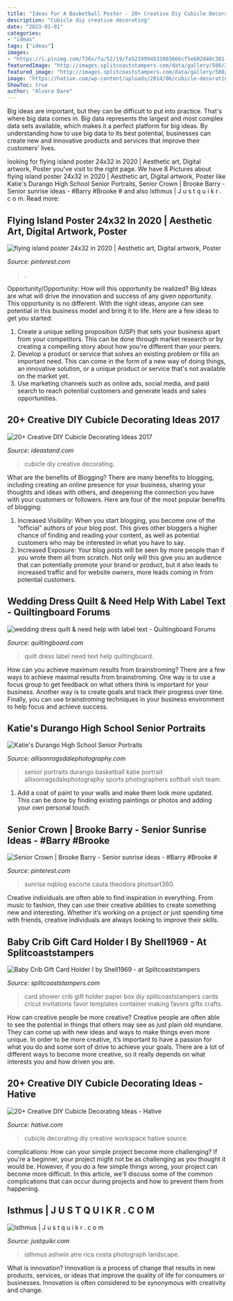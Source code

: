```yaml
---
title: "Ideas For A Basketball Poster - 20+ Creative Diy Cubicle Decorating Ideas 2017"
description: "Cubicle diy creative decorating"
date: "2023-01-01"
categories:
- "ideas"
tags: ["ideas"]
images:
- "https://i.pinimg.com/736x/fa/52/19/fa5219994832003666cf5e602d40c381.jpg"
featuredImage: "http://images.splitcoaststampers.com/data/gallery/500/2009/03/18/IMG_1312_by_Shell1969.jpg"
featured_image: "http://images.splitcoaststampers.com/data/gallery/500/2009/03/18/IMG_1312_by_Shell1969.jpg"
image: "https://hative.com/wp-content/uploads/2014/06/cubicle-decorating-ideas/5-cubicle-decorating-ideas.jpg"
ShowToc: true
author: "Alvera Dare"
---
```



Big ideas are important, but they can be difficult to put into practice. That's where big data comes in. Big data represents the largest and most complex data sets available, which makes it a perfect platform for big ideas. By understanding how to use big data to its best potential, businesses can create new and innovative products and services that improve their customers' lives.

	

		
looking for flying island poster 24x32 in 2020 | Aesthetic art, Digital artwork, Poster you've visit to the right page. We have 8 Pictures about flying island poster 24x32 in 2020 | Aesthetic art, Digital artwork, Poster like Katie&#039;s Durango High School Senior Portraits, Senior Crown | Brooke Barry - Senior sunrise ideas - #Barry #Brooke # and also Isthmus | J u s t q u i k r . c o m. Read more:
		
    
## Flying Island Poster 24x32 In 2020 | Aesthetic Art, Digital Artwork, Poster

<img loading=lazy src="https://i.pinimg.com/736x/b6/bc/e4/b6bce4bd94a503534709ed1a4873cefe.jpg" onerror="this.onerror=null;this.src='https://tse4.mm.bing.net/th?id=OIP.rni-tF4jeKD1jtQGM72J2QHaJ4&amp;pid=15.1';" alt="flying island poster 24x32 in 2020 | Aesthetic art, Digital artwork, Poster">

_Source: pinterest.com_

>. 

	

Opportunity/Opportunity: How will this opportunity be realized?
Big Ideas are what will drive the innovation and success of any given opportunity. This opportunity is no different. With the right ideas, anyone can see potential in this business model and bring it to life. Here are a few ideas to get you started: 
1. Create a unique selling proposition (USP) that sets your business apart from your competitors. This can be done through market research or by creating a compelling story about how you're different than your peers. 
2. Develop a product or service that solves an existing problem or fills an important need. This can come in the form of a new way of doing things, an innovative solution, or a unique product or service that's not available on the market yet. 
3. Use marketing channels such as online ads, social media, and paid search to reach potential customers and generate leads and sales opportunities.

    
## 20+ Creative DIY Cubicle Decorating Ideas 2017

<img loading=lazy src="https://ideastand.com/wp-content/uploads/2014/06/cubicle-decorating-ideas/4-cubicle-decorating-ideas.jpg" onerror="this.onerror=null;this.src='https://tse4.mm.bing.net/th?id=OIP.VHOx8lixeW7JpfU3SP7vlgHaJ4&amp;pid=15.1';" alt="20+ Creative DIY Cubicle Decorating Ideas 2017">

_Source: ideastand.com_

>cubicle diy creative decorating. 

	

What are the benefits of Blogging?
There are many benefits to blogging, including creating an online presence for your business, sharing your thoughts and ideas with others, and deepening the connection you have with your customers or followers. Here are four of the most popular benefits of blogging: 
1. Increased Visibility: When you start blogging, you become one of the “official” authors of your blog post. This gives other bloggers a higher chance of finding and reading your content, as well as potential customers who may be interested in what you have to say. 
2. Increased Exposure: Your blog posts will be seen by more people than if you wrote them all from scratch. Not only will this give you an audience that can potentially promote your brand or product, but it also leads to increased traffic and for website owners, more leads coming in from potential customers. 

    
## Wedding Dress Quilt &amp; Need Help With Label Text - Quiltingboard Forums

<img loading=lazy src="https://www.quiltingboard.com/attachments/main-f1/509561d1423587808-quilt.jpg" onerror="this.onerror=null;this.src='https://tse3.mm.bing.net/th?id=OIP.LUbLscyB1TzKmn2tLqqG9QHaJ6&amp;pid=15.1';" alt="wedding dress quilt &amp; need help with label text - Quiltingboard Forums">

_Source: quiltingboard.com_

>quilt dress label need text help quiltingboard. 

	

How can you achieve maximum results from brainstroming?
There are a few ways to achieve maximal results from brainstroming. One way is to use a focus group to get feedback on what others think is important for your business. Another way is to create goals and track their progress over time. Finally, you can use brainstroming techniques in your business environment to help focus and achieve success.

    
## Katie&#039;s Durango High School Senior Portraits

<img loading=lazy src="http://allisonragsdalephotography.com/wp-content/uploads/2014/12/DSC5224.jpg" onerror="this.onerror=null;this.src='https://tse2.mm.bing.net/th?id=OIP.UdtuI3gW_widZIvu4tXLbAHaLI&amp;pid=15.1';" alt="Katie&#039;s Durango High School Senior Portraits">

_Source: allisonragsdalephotography.com_

>senior portraits durango basketball katie portrait allisonragsdalephotography sports photographers softball visit team. 

	

1. Add a coat of paint to your walls and make them look more updated. This can be done by finding existing paintings or photos and adding your own personal touch. 

    
## Senior Crown | Brooke Barry - Senior Sunrise Ideas - #Barry #Brooke #

<img loading=lazy src="https://i.pinimg.com/736x/fa/52/19/fa5219994832003666cf5e602d40c381.jpg" onerror="this.onerror=null;this.src='https://tse2.mm.bing.net/th?id=OIP.Ur8aCex1UA4QLqeiAv1VvgHaNK&amp;pid=15.1';" alt="Senior Crown | Brooke Barry - Senior sunrise ideas - #Barry #Brooke #">

_Source: pinterest.com_

>sunrise nqblog escorte cauta theodora photoart360. 

	

Creative individuals are often able to find inspiration in everything. From music to fashion, they can use their creative abilities to create something new and interesting. Whether it’s working on a project or just spending time with friends, creative individuals are always looking to improve their skills.

    
## Baby Crib Gift Card Holder I By Shell1969 - At Splitcoaststampers

<img loading=lazy src="http://images.splitcoaststampers.com/data/gallery/500/2009/03/18/IMG_1312_by_Shell1969.jpg" onerror="this.onerror=null;this.src='https://tse2.mm.bing.net/th?id=OIP.oVbOBJcCvyFSeTaADp-BawAAAA&amp;pid=15.1';" alt="Baby Crib Gift Card Holder I by Shell1969 - at Splitcoaststampers">

_Source: splitcoaststampers.com_

>card shower crib gift holder paper box diy splitcoaststampers cards cricut invitations favor templates container making favors gifts crafts. 

	

How can creative people be more creative?
Creative people are often able to see the potential in things that others may see as just plain old mundane. They can come up with new ideas and ways to make things even more unique. In order to be more creative, it’s important to have a passion for what you do and some sort of drive to achieve your goals. There are a lot of different ways to become more creative, so it really depends on what interests you and how driven you are.

    
## 20+ Creative DIY Cubicle Decorating Ideas - Hative

<img loading=lazy src="https://hative.com/wp-content/uploads/2014/06/cubicle-decorating-ideas/5-cubicle-decorating-ideas.jpg" onerror="this.onerror=null;this.src='https://tse2.mm.bing.net/th?id=OIP.kN64pKn6kPcVyFxPZPLnNAHaJ4&amp;pid=15.1';" alt="20+ Creative DIY Cubicle Decorating Ideas - Hative">

_Source: hative.com_

>cubicle decorating diy creative workspace hative source. 

	

complications: How can your simple project become more challenging?
If you're a beginner, your project might not be as challenging as you thought it would be. However, if you do a few simple things wrong, your project can become more difficult. In this article, we'll discuss some of the common complications that can occur during projects and how to prevent them from happening.

    
## Isthmus | J U S T Q U I K R . C O M

<img loading=lazy src="https://justquikr.com/wp-content/uploads/2013/05/Isthmus.jpg" onerror="this.onerror=null;this.src='https://tse4.mm.bing.net/th?id=OIP.A0_2Uv9T8px2oft0h-v2aQHaJ4&amp;pid=15.1';" alt="Isthmus | J u s t q u i k r . c o m">

_Source: justquikr.com_

>isthmus ashwin atre rica costa photograph landscape. 

	

What is innovation?
Innovation is a process of change that results in new products, services, or ideas that improve the quality of life for consumers or businesses. Innovation is often considered to be synonymous with creativity and change.

